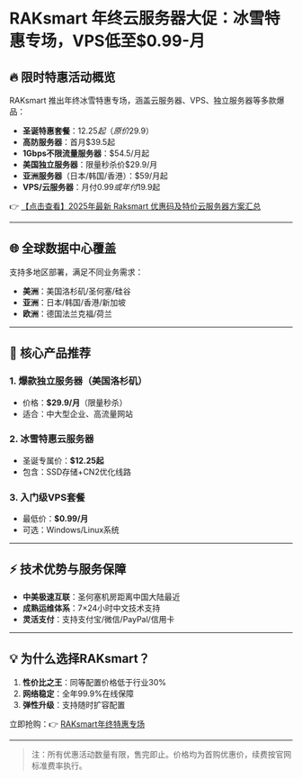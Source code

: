 # RAKsmart 年终云服务器大促：冰雪特惠专场，VPS低至$0.99-月

## 🔥 限时特惠活动概览
RAKsmart 推出年终冰雪特惠专场，涵盖云服务器、VPS、独立服务器等多款爆品：
- **圣诞特惠套餐**：$12.25起（原价$29.9）
- **高防服务器**：首月$39.5起
- **1Gbps不限流量服务器**：$54.5/月起
- **美国独立服务器**：限量秒杀价$29.9/月
- **亚洲服务器**（日本/韩国/香港）：$59/月起
- **VPS/云服务器**：月付$0.99或年付$19.9起

👉 [【点击查看】2025年最新 Raksmart 优惠码及特价云服务器方案汇总](https://bit.ly/raksmart)

---

## 🌐 全球数据中心覆盖
支持多地区部署，满足不同业务需求：
- **美洲**：美国洛杉矶/圣何塞/硅谷
- **亚洲**：日本/韩国/香港/新加坡
- **欧洲**：德国法兰克福/荷兰

---

## 🚀 核心产品推荐
### 1. 爆款独立服务器（美国洛杉矶）
- 价格：**$29.9/月**（限量秒杀）
- 适合：中大型企业、高流量网站

### 2. 冰雪特惠云服务器
- 圣诞专属价：**$12.25起**
- 包含：SSD存储+CN2优化线路

### 3. 入门级VPS套餐
- 最低价：**$0.99/月**
- 可选：Windows/Linux系统

---

## ⚡ 技术优势与服务保障
- **中美极速互联**：圣何塞机房距离中国大陆最近
- **成熟运维体系**：7×24小时中文技术支持
- **灵活支付**：支持支付宝/微信/PayPal/信用卡

---

## 💡 为什么选择RAKsmart？
1. **性价比之王**：同等配置价格低于行业30%
2. **网络稳定**：全年99.9%在线保障
3. **弹性升级**：支持随时扩容配置

立即抢购：👉 [RAKsmart年终特惠专场](https://bit.ly/raksmart)

---

> 注：所有优惠活动数量有限，售完即止。价格均为首购优惠价，续费按官网标准费率执行。